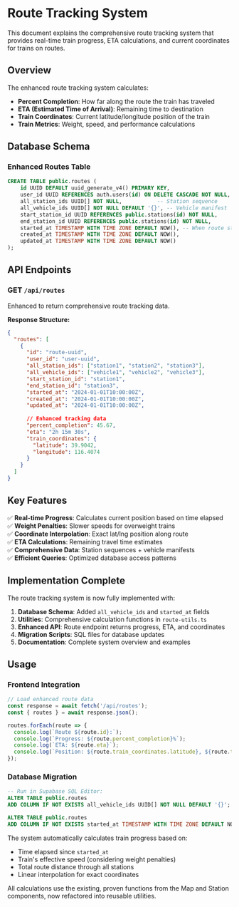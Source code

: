 # Route Tracking System

This document explains the comprehensive route tracking system that provides real-time train progress, ETA calculations, and current coordinates for trains on routes.

## Overview

The enhanced route tracking system calculates:
- **Percent Completion**: How far along the route the train has traveled
- **ETA (Estimated Time of Arrival)**: Remaining time to destination
- **Train Coordinates**: Current latitude/longitude position of the train
- **Train Metrics**: Weight, speed, and performance calculations

## Database Schema

### Enhanced Routes Table
```sql
CREATE TABLE public.routes (
    id UUID DEFAULT uuid_generate_v4() PRIMARY KEY,
    user_id UUID REFERENCES auth.users(id) ON DELETE CASCADE NOT NULL,
    all_station_ids UUID[] NOT NULL,           -- Station sequence
    all_vehicle_ids UUID[] NOT NULL DEFAULT '{}', -- Vehicle manifest
    start_station_id UUID REFERENCES public.stations(id) NOT NULL,
    end_station_id UUID REFERENCES public.stations(id) NOT NULL,
    started_at TIMESTAMP WITH TIME ZONE DEFAULT NOW(), -- When route started
    created_at TIMESTAMP WITH TIME ZONE DEFAULT NOW(),
    updated_at TIMESTAMP WITH TIME ZONE DEFAULT NOW()
);
```

## API Endpoints

### GET `/api/routes`
Enhanced to return comprehensive route tracking data.

**Response Structure:**
```json
{
  "routes": [
    {
      "id": "route-uuid",
      "user_id": "user-uuid", 
      "all_station_ids": ["station1", "station2", "station3"],
      "all_vehicle_ids": ["vehicle1", "vehicle2", "vehicle3"],
      "start_station_id": "station1",
      "end_station_id": "station3",
      "started_at": "2024-01-01T10:00:00Z",
      "created_at": "2024-01-01T10:00:00Z",
      "updated_at": "2024-01-01T10:00:00Z",
      
      // Enhanced tracking data
      "percent_completion": 45.67,
      "eta": "2h 15m 30s",
      "train_coordinates": {
        "latitude": 39.9042,
        "longitude": 116.4074
      }
    }
  ]
}
```

## Key Features

✅ **Real-time Progress**: Calculates current position based on time elapsed  
✅ **Weight Penalties**: Slower speeds for overweight trains  
✅ **Coordinate Interpolation**: Exact lat/lng position along route  
✅ **ETA Calculations**: Remaining travel time estimates  
✅ **Comprehensive Data**: Station sequences + vehicle manifests  
✅ **Efficient Queries**: Optimized database access patterns  

## Implementation Complete

The route tracking system is now fully implemented with:

1. **Database Schema**: Added `all_vehicle_ids` and `started_at` fields
2. **Utilities**: Comprehensive calculation functions in `route-utils.ts`
3. **Enhanced API**: Route endpoint returns progress, ETA, and coordinates
4. **Migration Scripts**: SQL files for database updates
5. **Documentation**: Complete system overview and examples

## Usage

### Frontend Integration
```typescript
// Load enhanced route data
const response = await fetch('/api/routes');
const { routes } = await response.json();

routes.forEach(route => {
  console.log(`Route ${route.id}:`);
  console.log(`Progress: ${route.percent_completion}%`);
  console.log(`ETA: ${route.eta}`);
  console.log(`Position: ${route.train_coordinates.latitude}, ${route.train_coordinates.longitude}`);
});
```

### Database Migration
```sql
-- Run in Supabase SQL Editor:
ALTER TABLE public.routes 
ADD COLUMN IF NOT EXISTS all_vehicle_ids UUID[] NOT NULL DEFAULT '{}';

ALTER TABLE public.routes 
ADD COLUMN IF NOT EXISTS started_at TIMESTAMP WITH TIME ZONE DEFAULT NOW();
```

The system automatically calculates train progress based on:
- Time elapsed since `started_at`
- Train's effective speed (considering weight penalties)
- Total route distance through all stations
- Linear interpolation for exact coordinates

All calculations use the existing, proven functions from the Map and Station components, now refactored into reusable utilities.